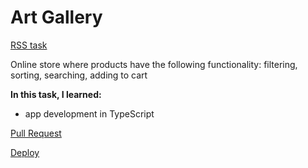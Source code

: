 # Art Gallery

[RSS task](https://github.com/rolling-scopes-school/tasks/blob/master/tasks/online-store/README.md)

Online store where products have the following functionality: filtering, sorting, searching, adding to cart

**In this task, I learned:**

- app development in TypeScript

[Pull Request](https://github.com/ogimly/art-gallery/pull/1)

[Deploy](https://ogimly.github.io/art-gallery)
